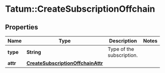 # Tatum::CreateSubscriptionOffchain

## Properties
Name | Type | Description | Notes
------------ | ------------- | ------------- | -------------
**type** | **String** | Type of the subscription. | 
**attr** | [**CreateSubscriptionOffchainAttr**](CreateSubscriptionOffchainAttr.md) |  | 

